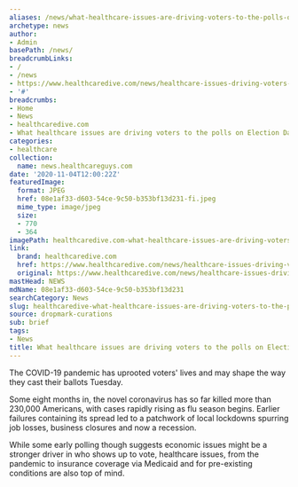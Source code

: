 ```yaml
---
aliases: /news/what-healthcare-issues-are-driving-voters-to-the-polls-on-election-day
archetype: news
author:
- Admin
basePath: /news/
breadcrumbLinks:
- /
- /news
- https://www.healthcaredive.com/news/healthcare-issues-driving-voters-to-polls-Election-Day-2020/588275/
- '#'
breadcrumbs:
- Home
- News
- healthcaredive.com
- What healthcare issues are driving voters to the polls on Election Day?
categories:
- healthcare
collection:
  name: news.healthcareguys.com
date: '2020-11-04T12:00:22Z'
featuredImage:
  format: JPEG
  href: 08e1af33-d603-54ce-9c50-b353bf13d231-fi.jpeg
  mime_type: image/jpeg
  size:
  - 770
  - 364
imagePath: healthcaredive.com-what-healthcare-issues-are-driving-voters-to-the-polls-on-election-day
link:
  brand: healthcaredive.com
  href: https://www.healthcaredive.com/news/healthcare-issues-driving-voters-to-polls-Election-Day-2020/588275/
  original: https://www.healthcaredive.com/news/healthcare-issues-driving-voters-to-polls-Election-Day-2020/588275/
mastHead: NEWS
mdName: 08e1af33-d603-54ce-9c50-b353bf13d231
searchCategory: News
slug: healthcaredive-what-healthcare-issues-are-driving-voters-to-the-polls-on-election-day
source: dropmark-curations
sub: brief
tags:
- News
title: What healthcare issues are driving voters to the polls on Election Day?
---
```


The COVID-19 pandemic has uprooted voters' lives and may shape the way they cast their ballots Tuesday.

Some eight months in, the novel coronavirus has so far killed more than 230,000 Americans, with cases rapidly rising as flu season begins. Earlier failures containing its spread led to a patchwork of local lockdowns spurring job losses, business closures and now a recession.

While some early polling though suggests economic issues might be a stronger driver in who shows up to vote, healthcare issues, from the pandemic to insurance coverage via Medicaid and for pre-existing conditions are also top of mind.